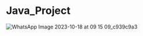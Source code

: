 # Java_Project
![WhatsApp Image 2023-10-18 at 09 15 09_c939c9a3](https://github.com/user-attachments/assets/e73da3d7-22a3-4806-8d01-acdfe543697c)
